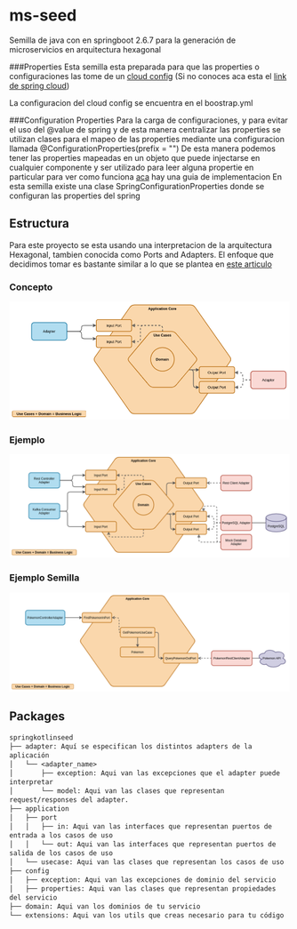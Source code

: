 # ms-seed
Semilla de java con en springboot 2.6.7 para la generación de microservicios en arquitectura hexagonal 


###Properties
Esta semilla esta preparada para que las properties o configuraciones las tome de un [cloud config](https://gitlab.com/arquitectura-prisma/issuing/3dsecure/projects/config-server) (Si no conoces aca esta el [link de spring cloud](https://cloud.spring.io/spring-cloud-config/reference/html/))

La configuracion del cloud config se encuentra en el boostrap.yml

###Configuration Properties
Para la carga de configuraciones, y para evitar el uso del @value de spring y de esta manera centralizar las properties se utilizan clases para el mapeo de las properties mediante una configuracion llamada @ConfigurationProperties(prefix = "")
De esta manera podemos tener las properties mapeadas en un objeto que puede injectarse en cualquier componente y ser utilizado para leer alguna propertie en particular
para ver como funciona [aca](https://www.baeldung.com/configuration-properties-in-spring-boot) hay una guia de implementacion
En esta semilla existe una clase SpringConfigurationProperties donde se configuran las properties del spring 

## Estructura
Para este proyecto se esta usando una interpretacion de la arquitectura Hexagonal, tambien conocida como Ports and Adapters. El enfoque que decidimos tomar es bastante similar a lo que se plantea en [este articulo](https://reflectoring.io/spring-hexagonal/)

### Concepto

![ilustracion de arquitectura hexagonal concepto](docs/hexagonal-concepto.png)

### Ejemplo

![ilustracion de arquitectura hexagonal ejemplo](docs/hexagonal-ejemplo.png)

### Ejemplo Semilla

![ilustracion de arquitectura hexagonal ejemplo semilla](docs/hexagonal-semilla.png)

## Packages
```text
springkotlinseed
├── adapter: Aquí se especifican los distintos adapters de la aplicación
│   └── <adapter_name>
│       ├── exception: Aqui van las excepciones que el adapter puede interpretar
│       └── model: Aqui van las clases que representan request/responses del adapter.
├── application
│   ├── port
│   │   ├── in: Aqui van las interfaces que representan puertos de entrada a los casos de uso
│   │   └── out: Aqui van las interfaces que representan puertos de salida de los casos de uso
│   └── usecase: Aqui van las clases que representan los casos de uso
├── config
│   ├── exception: Aqui van las excepciones de dominio del servicio
│   ├── properties: Aqui van las clases que representan propiedades del servicio
├── domain: Aqui van los dominios de tu servicio
└── extensions: Aqui van los utils que creas necesario para tu código
```

